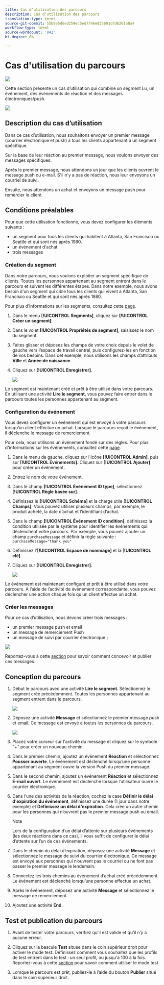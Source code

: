 ```yaml
---
title: Cas d’utilisation des parcours
description: Cas d’utilisation des parcours
translation-type: tm+mt
source-git-commit: 55b9e5d8ed259ec6ed7746e835691d7d6261a8a4
workflow-type: tm+mt
source-wordcount: '842'
ht-degree: 0%

---
```


# Cas d&#39;utilisation du parcours

![](../assets/do-not-localize/badge.png)

Cette section présente un cas d’utilisation qui combine un segment Lu, un événement, des événements de réaction et des messages électroniques/push.

![](../assets/jo-uc1.png)

## Description du cas d’utilisation

Dans ce cas d’utilisation, nous souhaitons envoyer un premier message (courrier électronique et push) à tous les clients appartenant à un segment spécifique.

Sur la base de leur réaction au premier message, nous voulons envoyer des messages spécifiques.

Après le premier message, nous attendons un jour que les clients ouvrent le message push ou e-mail. S&#39;il n&#39;y a pas de réaction, nous leur envoyons un courriel de suivi.

Ensuite, nous attendons un achat et envoyons un message push pour remercier le client.

## Conditions préalables

Pour que cette utilisation fonctionne, vous devez configurer les éléments suivants :

* un segment pour tous les clients qui habitent à Atlanta, San Francisco ou Seattle et qui sont nés après 1980.
* un événement d&#39;achat
* trois messages

### Création du segment

Dans notre parcours, nous voulons exploiter un segment spécifique de clients. Toutes les personnes appartenant au segment entrent dans le parcours et suivent les différentes étapes. Dans notre exemple, nous avons besoin d&#39;un segment qui cible tous les clients qui vivent à Atlanta, San Francisco ou Seattle et qui sont nés après 1980.

Pour plus d&#39;informations sur les segments, consultez cette [page](../segment/about-segments.md).

1. Dans le menu **[!UICONTROL Segments]**, cliquez sur **[!UICONTROL Créer un segment]**.

1. Dans le volet **[!UICONTROL Propriétés de segment]**, saisissez le nom du segment.

1. Faites glisser et déposez les champs de votre choix depuis le volet de gauche vers l’espace de travail central, puis configurez-les en fonction de vos besoins. Dans cet exemple, nous utilisons les champs d’attributs **Ville** et **Année de naissance**.

1. Cliquez sur **[!UICONTROL Enregistrer]**.

   ![](../assets/add-attributes.png)

Le segment est maintenant créé et prêt à être utilisé dans votre parcours. En utilisant une activité **Lire le segment**, vous pouvez faire entrer dans le parcours toutes les personnes appartenant au segment.

### Configuration du événement

Vous devez configurer un événement qui est envoyé à votre parcours lorsqu’un client effectue un achat. Lorsque le parcours reçoit le événement, il déclenche le message de remerciement.

Pour cela, nous utilisons un événement fondé sur des règles. Pour plus d&#39;informations sur les événements, consultez cette [page](../event/about-events.md).

1. Dans le menu de gauche, cliquez sur l&#39;icône **[!UICONTROL Admin]**, puis sur **[!UICONTROL Événements]**. Cliquez sur **[!UICONTROL Ajouter]** pour créer un événement.

1. Entrez le nom de votre événement.

1. Dans le champ **[!UICONTROL Événement ID type]**, sélectionnez **[!UICONTROL Règle basée sur]**.

1. Définissez le **[!UICONTROL Schéma]** et la charge utile **[!UICONTROL Champs]**. Vous pouvez utiliser plusieurs champs, par exemple, le produit acheté, la date d’achat et l’identifiant d’achat.

1. Dans le champ **[!UICONTROL Événement ID condition]**, définissez la condition utilisée par le système pour identifier les événements qui déclenchent votre parcours. Par exemple, vous pouvez ajouter un champ `purchaseMessage` et définir la règle suivante : `purchaseMessage="thank you"`

1. Définissez l&#39;**[!UICONTROL Espace de nommage]** et la **[!UICONTROL clé]**.

1. Cliquez sur **[!UICONTROL Enregistrer]**.

   ![](../assets/jo-uc2.png)

Le événement est maintenant configuré et prêt à être utilisé dans votre parcours. A l’aide de l’activité de événement correspondante, vous pouvez déclencher une action chaque fois qu’un client effectue un achat.

### Créer les messages

Pour ce cas d’utilisation, nous devons créer trois messages :

* un premier message push et email
* un message de remerciement Push
* un message de suivi par courrier électronique ;

![](../assets/jo-uc3.png)

Reportez-vous à cette [section](../segment/about-segments.md) pour savoir comment concevoir et publier ces messages.

## Conception du parcours

1. Début le parcours avec une activité **Lire le segment**. Sélectionnez le segment créé précédemment. Toutes les personnes appartenant au segment entrent dans le parcours.

   ![](../assets/jo-uc4.png)

1. Déposez une activité **Message** et sélectionnez le premier message push et email. Ce message est envoyé à toutes les personnes du parcours.

   ![](../assets/jo-uc5.png)

1. Placez votre curseur sur l&#39;activité du message et cliquez sur le symbole &quot;+&quot; pour créer un nouveau chemin.

1. Dans le premier chemin, ajoutez un événement **Réaction** et sélectionnez **Pousser ouverte**. Le événement est déclenché lorsqu’une personne appartenant au segment ouvre la version Push du premier message.

1. Dans le second chemin, ajoutez un événement **Réaction** et sélectionnez **E-mail ouvert**. Le événement est déclenché lorsque l’utilisateur ouvre le courrier électronique.

1. Dans l&#39;une des activités de la réaction, cochez la case **Définir le délai d&#39;expiration du événement**, définissez une durée (1 jour dans notre exemple) et **Définissez un délai d&#39;expiration**. Cela crée un autre chemin pour les personnes qui n’ouvrent pas le premier message push ou email.

   >[!NOTE]
   >
   >Lors de la configuration d’un délai d’attente sur plusieurs événements (les deux réactions dans ce cas), il vous suffit de configurer le délai d’attente sur l’un de ces événements.

1. Dans le chemin du délai d’expiration, déposez une activité **Message** et sélectionnez le message de suivi du courrier électronique. Ce message est envoyé aux personnes qui n’ouvrent pas le courriel ou ne font pas passer le premier message le lendemain.

1. Connectez les trois chemins au événement d’achat créé précédemment. Le événement est déclenché lorsqu’une personne effectue un achat.

1. Après le événement, déposez une activité **Message** et sélectionnez le message de remerciement.

1. Ajoutez une activité **End**.

## Test et publication du parcours

1. Avant de tester votre parcours, vérifiez qu’il est valide et qu’il n’y a aucune erreur.

1. Cliquez sur la bascule **Test** située dans le coin supérieur droit pour activer le mode test. Définissez comment vous souhaitez que les profils de test entrent dans le test : un seul profil, ou jusqu&#39;à 100 à la fois. Reportez-vous à cette [section](testing-the-journey.md) pour savoir comment utiliser le mode test.

1. Lorsque le parcours est prêt, publiez-le à l’aide du bouton **Publier** situé dans le coin supérieur droit.
